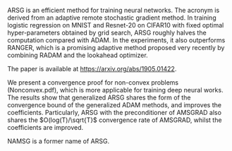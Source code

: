 ARSG is an efficient method for training neural networks. The acronym is derived from an adaptive remote stochastic gradient method. In training logistic regression on MNIST and Resnet-20 on CIFAR10 with fixed optimal hyper-parameters obtained by grid search, ARSG roughly halves the computation compared with ADAM. In the experiments, it also outperforms RANGER, which is a promising adaptive method proposed very recently by combining RADAM and the lookahead optimizer. 

The paper is available at https://arxiv.org/abs/1905.01422. 

We present a convergence proof for non-convex problems (Nonconvex.pdf), which is more applicable for training deep neural
works. The results show that generalized ARSG shares the form of the convergence bound of the generalized ADAM methods, and
improves the coefficients. Particularly, ARSG with the preconditioner of AMSGRAD also shares the $O(log(T)/\sqrt{T}$ convergence rate of AMSGRAD, whilst the coefficients are improved.

NAMSG is a former name of ARSG.
